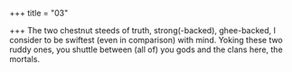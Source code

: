 +++
title = "03"

+++
The two chestnut steeds of truth, strong(-backed), ghee-backed,
I consider to be swiftest (even in comparison) with mind.
Yoking these two ruddy ones, you shuttle between (all of) you gods and  the clans here, the mortals.
